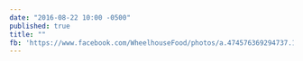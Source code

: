 ```yaml
---
date: "2016-08-22 10:00 -0500"
published: true
title: ""
fb: 'https://www.facebook.com/WheelhouseFood/photos/a.474576369294737.1073741829.453515888067452/1122385697847131/?type=1&theater'
---
```


